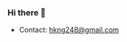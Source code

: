 ### Hi there 👋
- Contact: hkng248@gmail.com

<!--
**HaitaiNg/haitaing** is a ✨ _special_ ✨ repository because its `README.md` (this file) appears on your GitHub profile.

Here are some ideas to get you started:
-->
